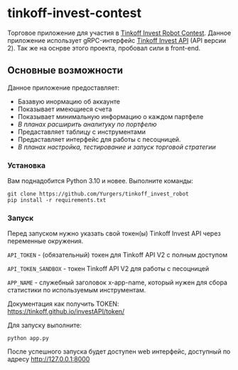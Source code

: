 # tinkoff-invest-contest
Торговое приложение для участия в [Tinkoff Invest Robot Contest](https://github.com/Tinkoff/invest-robot-contest).
Данное приложение использует gRPC-интерфейс [Tinkoff Invest API](https://github.com/Tinkoff/investAPI) (API версии 2).
Так же на оснрве этого проекта, пробовал сили в front-end.

## Основные возможности
Данное приложение предоставляет:
- Базавую инормацию об аккаунте
- Показывает имеющиеся счета
- Показывает минимальную информацию о каждом партфеле 
- _В планах расширить аналитуку по портфелю_
- Предаставляет таблицу с инструментами
- Предаставляет интерфейс для работы с песоцницей.
- _В планах настройка, тестирование и запуск торговой стратегии_


### Установка

Вам поднадобится Python 3.10 и новее.
Выполните команды:
```shell
git clone https://github.com/Yurgers/tinkoff_invest_robot
pip install -r requirements.txt
```


### Запуск
Перед запуском нужно указать свой токен(ы) Tinkoff Invest API через переменные окружения. 

`API_TOKEN` - (обязательный) токен для Tinkoff API V2 с полным доступом

`API_TOKEN_SANDBOX` - токен Tinkoff API V2 для работы с песоцницей

`APP_NAME` - служебный заголовок x-app-name, который нужен для сбора статистики по используемым инструментам.

Документация как получить TOKEN:
https://tinkoff.github.io/investAPI/token/

Для запуску выполните:
```shell
python app.py
```

После успешного запуска будет доступен web интерфейс, доступный по адресу http://127.0.0.1:8000